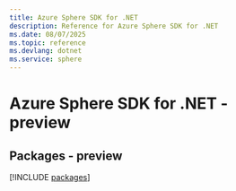 ```yaml
---
title: Azure Sphere SDK for .NET
description: Reference for Azure Sphere SDK for .NET
ms.date: 08/07/2025
ms.topic: reference
ms.devlang: dotnet
ms.service: sphere
---
```

# Azure Sphere SDK for .NET - preview
## Packages - preview
[!INCLUDE [packages](sphere-index.md)]